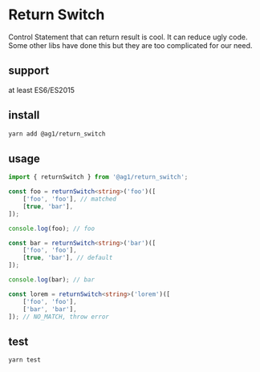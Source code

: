 # Return Switch

Control Statement that can return result is cool. It can reduce ugly code. Some other libs have done this but they are too complicated for our need.

## support

at least ES6/ES2015

## install

```bash
yarn add @ag1/return_switch
```

## usage

```ts
import { returnSwitch } from '@ag1/return_switch';
```

```ts
const foo = returnSwitch<string>('foo')([
    ['foo', 'foo'], // matched
    [true, 'bar'],
]);

console.log(foo); // foo
```

```ts
const bar = returnSwitch<string>('bar')([
    ['foo', 'foo'],
    [true, 'bar'], // default
]);

console.log(bar); // bar
```

```ts
const lorem = returnSwitch<string>('lorem')([
    ['foo', 'foo'],
    ['bar', 'bar'],
]); // NO_MATCH, throw error
```

## test

```bash
yarn test
```
